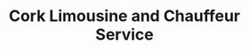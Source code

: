 ---
title: "Cork Limousine and Chauffeur Service"
address: "Farran Brien, Minane Bridge, Co. Cork"
tel: "+353 (0)21 485 2000"
county: "Cork"
category: "Chauffeur Services"
type: "Content"
lat: "51.75224304199219"
lng: "-8.374175071716309"
---